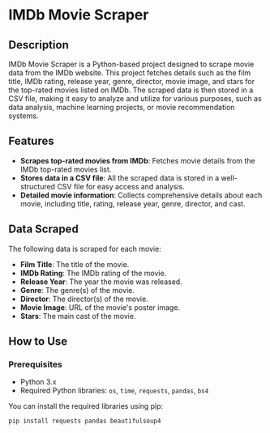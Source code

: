 # IMDb Movie Scraper

## Description

IMDb Movie Scraper is a Python-based project designed to scrape movie data from the IMDb website. This project fetches details such as the film title, IMDb rating, release year, genre, director, movie image, and stars for the top-rated movies listed on IMDb. The scraped data is then stored in a CSV file, making it easy to analyze and utilize for various purposes, such as data analysis, machine learning projects, or movie recommendation systems.

## Features

- **Scrapes top-rated movies from IMDb**: Fetches movie details from the IMDb top-rated movies list.
- **Stores data in a CSV file**: All the scraped data is stored in a well-structured CSV file for easy access and analysis.
- **Detailed movie information**: Collects comprehensive details about each movie, including title, rating, release year, genre, director, and cast.

## Data Scraped

The following data is scraped for each movie:

- **Film Title**: The title of the movie.
- **IMDb Rating**: The IMDb rating of the movie.
- **Release Year**: The year the movie was released.
- **Genre**: The genre(s) of the movie.
- **Director**: The director(s) of the movie.
- **Movie Image**: URL of the movie's poster image.
- **Stars**: The main cast of the movie.

## How to Use

### Prerequisites

- Python 3.x
- Required Python libraries: `os`, `time`, `requests`, `pandas`, `bs4`

You can install the required libraries using pip:
```bash
pip install requests pandas beautifulsoup4
```
